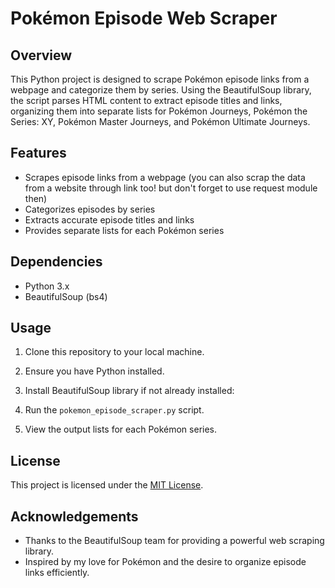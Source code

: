 # Pokémon Episode Web Scraper

## Overview
This Python project is designed to scrape Pokémon episode links from a webpage and categorize them by series. Using the BeautifulSoup library, the script parses HTML content to extract episode titles and links, organizing them into separate lists for Pokémon Journeys, Pokémon the Series: XY, Pokémon Master Journeys, and Pokémon Ultimate Journeys.

## Features
- Scrapes episode links from a webpage (you can also scrap the data from a website through link too! but don't forget to use request module then)
- Categorizes episodes by series
- Extracts accurate episode titles and links
- Provides separate lists for each Pokémon series

## Dependencies
- Python 3.x
- BeautifulSoup (bs4)

## Usage
1. Clone this repository to your local machine.
2. Ensure you have Python installed.
3. Install BeautifulSoup library if not already installed:

4. Run the `pokemon_episode_scraper.py` script.
5. View the output lists for each Pokémon series.

## License
This project is licensed under the [MIT License](LICENSE).

## Acknowledgements
- Thanks to the BeautifulSoup team for providing a powerful web scraping library.
- Inspired by my love for Pokémon and the desire to organize episode links efficiently.


